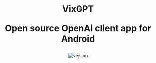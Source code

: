 <div>
<h1 align="center" style="width: 100%;">VixGPT<br/><span><p>Open source OpenAi client app for Android</p></span></h1>
</div>

<p align="center">  <img src="https://badgen.net/static/VixGPT/1.0.0/cyan" alt="version"> </p>